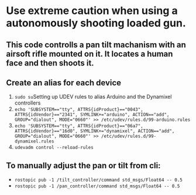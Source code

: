 # Use extreme caution when using a autonomously shooting loaded gun.
## This code controlls a pan tilt machanism with an airsoft rifle mounted on it. It locates a human face and then shoots it.

## Create an alias for each device
1. `sudo su`Setting up UDEV rules to alias Arduino and the Dynamixel controllers
2. `echo 'SUBSYSTEM=="tty", ATTRS{idProduct}=="0043", ATTRS{idVendor}=="2341", SYMLINK+="arduino", ACTION=="add", GROUP="dialout", MODE="0660"' >> /etc/udev/rules.d/99-arduino.rules`
3. `echo 'SUBSYSTEM=="tty", ATTRS{idProduct}=="06a7", ATTRS{idVendor}=="16d0", SYMLINK+="dynamixel", ACTION=="add", GROUP="dialout", MODE="0660"' >> /etc/udev/rules.d/99-dynamixel.rules`
4. `udevadm control --reload-rules`

## To manually adjust the pan or tilt from cli:
* `rostopic pub -1 /tilt_controller/command std_msgs/Float64 -- 0.5`
* `rostopic pub -1 /pan_controller/command std_msgs/Float64 -- 0.5`

